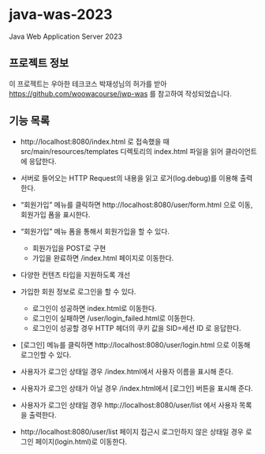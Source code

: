 # java-was-2023

Java Web Application Server 2023

## 프로젝트 정보

이 프로젝트는 우아한 테크코스 박재성님의 허가를 받아 https://github.com/woowacourse/jwp-was
를 참고하여 작성되었습니다.

## 기능 목록

- http://localhost:8080/index.html 로 접속했을 때 src/main/resources/templates 디렉토리의 index.html 파일을 읽어 클라이언트에 응답한다.

- 서버로 들어오는 HTTP Request의 내용을 읽고 로거(log.debug)를 이용해 출력한다.

- “회원가입” 메뉴를 클릭하면 http://localhost:8080/user/form.html 으로 이동, 회원가입 폼을 표시한다.

- “회원가입” 메뉴 폼을 통해서 회원가입을 할 수 있다.
    - 회원가입을 POST로 구현
    - 가입을 완료하면 /index.html 페이지로 이동한다.

- 다양한 컨텐츠 타입을 지원하도록 개선

- 가입한 회원 정보로 로그인을 할 수 있다.
    - 로그인이 성공하면 index.html로 이동한다.
    - 로그인이 실패하면 /user/login_failed.html로 이동한다.
    - 로그인이 성공할 경우 HTTP 헤더의 쿠키 값을 SID=세션 ID 로 응답한다.

- [로그인] 메뉴를 클릭하면 http://localhost:8080/user/login.html 으로 이동해 로그인할 수 있다.

- 사용자가 로그인 상태일 경우 /index.html에서 사용자 이름을 표시해 준다.

- 사용자가 로그인 상태가 아닐 경우 /index.html에서 [로그인] 버튼을 표시해 준다.

- 사용자가 로그인 상태일 경우 http://localhost:8080/user/list 에서 사용자 목록을 출력한다.

- http://localhost:8080/user/list  페이지 접근시 로그인하지 않은 상태일 경우 로그인 페이지(login.html)로 이동한다.

